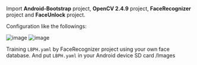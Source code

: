 Import **Android-Bootstrap** project, **OpenCV 2.4.9** project, **FaceRecognizer** project and **FaceUnlock** project.

Configuration like the followings:

![image](https://raw.githubusercontent.com/lxmymjr/FaceUnlock/master/FaceUnlock/Configuration%20Java%20Build%20Path.jpg)
![image](https://raw.githubusercontent.com/lxmymjr/FaceUnlock/master/FaceUnlock/Configuration%20Android.jpg)

Training `LBPH.yaml` by FaceRecognizer project using your own face database. And put `LBPH.yaml` in your Android device SD card /Images
